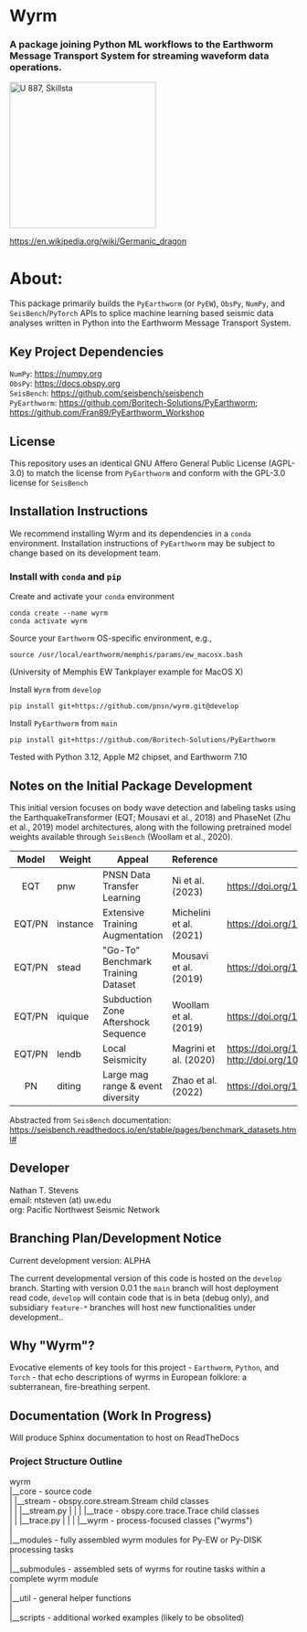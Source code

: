 # Wyrm
### A package joining Python ML workflows to the Earthworm Message Transport System for streaming waveform data operations.
<a title="Richard Dybeck, Public domain, via Wikimedia Commons" href="https://commons.wikimedia.org/wiki/File:U_887,_Skillsta.jpg"><img width="256" alt="U 887, Skillsta" src="https://upload.wikimedia.org/wikipedia/commons/thumb/d/d1/U_887%2C_Skillsta.jpg/256px-U_887%2C_Skillsta.jpg"></a>

https://en.wikipedia.org/wiki/Germanic_dragon
# About:  
This package primarily builds the `PyEarthworm` (or `PyEW`), `ObsPy`, `NumPy`, and `SeisBench`/`PyTorch` APIs to splice machine learning based seismic data analyses written in Python into the Earthworm Message Transport System.  

## Key Project Dependencies
`NumPy`: https://numpy.org  
`ObsPy`: https://docs.obspy.org  
`SeisBench`: https://github.com/seisbench/seisbench  
`PyEarthworm`: https://github.com/Boritech-Solutions/PyEarthworm; https://github.com/Fran89/PyEarthworm_Workshop  

## License
This repository uses an identical GNU Affero General Public License (AGPL-3.0) to match the license from `PyEarthworm` and conform with the GPL-3.0 license for `SeisBench`

## Installation Instructions  

We recommend installing Wyrm and its dependencies in a `conda` environment. Installation instructions of `PyEarthworm` may be subject to change based on its development team.

### Install with `conda` and `pip`
Create and activate your `conda` environment  
```
conda create --name wyrm  
conda activate wyrm  
```
Source your `Earthworm` OS-specific environment, e.g.,  
```
source /usr/local/earthworm/memphis/params/ew_macosx.bash
```
(University of Memphis EW Tankplayer example for MacOS X)  


Install `Wyrm` from `develop`  
```
pip install git+https://github.com/pnsn/wyrm.git@develop
```  
Install `PyEarthworm` from `main`  
```
pip install git+https://github.com/Boritech-Solutions/PyEarthworm
```  

Tested with Python 3.12, Apple M2 chipset, and Earthworm 7.10  

## Notes on the Initial Package Development
This initial version focuses on body wave detection and labeling tasks using the EarthquakeTransformer (EQT; Mousavi et al., 2018) and PhaseNet (Zhu et al., 2019) model architectures, along with the following pretrained model weights available through `SeisBench` (Woollam et al., 2020).

| Model  | Weight   | Appeal                              | Reference               | DOI |
|:------:| -------- | ----------------------------------- | ----------------------- | ------ |
| EQT    | pnw      | PNSN Data Transfer Learning         | Ni et al. (2023)        | https://doi.org/10.26443/seismica.v2i1.368 |
| EQT/PN | instance | Extensive Training Augmentation     | Michelini et al. (2021) | https://doi.org/10.13127/INSTANCE |
| EQT/PN | stead    | "Go-To" Benchmark Training Dataset  | Mousavi et al. (2019)   | https://doi.org/10.1109/ACCESS.2019.2947848 |
| EQT/PN | iquique  | Subduction Zone Aftershock Sequence | Woollam et al. (2019)   | https://doi.org/10.1785/0220180312 |
| EQT/PN | lendb    | Local Seismicity                    | Magrini et al. (2020)   | https://doi.org/10.1016/j.aiig.2020.04.001; http://doi.org/10.5281/zenodo.3648232 |
| PN     | diting   | Large mag range & event diversity   | Zhao et al. (2022)      | https://doi.org/10.1016/j.eqs.2022.01.022 |  

Abstracted from `SeisBench` documentation: https://seisbench.readthedocs.io/en/stable/pages/benchmark_datasets.html#  

## Developer  
Nathan T. Stevens  
email: ntsteven (at) uw.edu  
org: Pacific Northwest Seismic Network

## Branching Plan/Development Notice  

Current development version: ALPHA 

The current developmental version of this code is hosted on the `develop` branch. Starting with version 0.0.1 the `main` branch will host deployment read code, `develop` will contain code that is in beta (debug only), and subsidiary `feature-*` branches will host new functionalities under development..  

## Why "Wyrm"?  
Evocative elements of key tools for this project - `Earthworm`, `Python`, and `Torch` - that echo descriptions of wyrms in European folklore: a subterranean, fire-breathing serpent.  

## Documentation (Work In Progress)  
Will produce Sphinx documentation to host on ReadTheDocs


### Project Structure Outline  
wyrm  
|__core - source code  
|  |__stream     - obspy.core.stream.Stream child classes  
|  |  |__stream.py
|  |
|  |__trace      - obspy.core.trace.Trace child classes  
|  |  |__trace.py
|  |
|  |__wyrm       - process-focused classes ("wyrms")  
|  
|__modules - fully assembled wyrm modules for Py-EW or Py-DISK processing tasks    
|  
|__submodules - assembled sets of wyrms for routine tasks within a complete wyrm module  
|  
|__util - general helper functions  
|  
|__scripts    - additional worked examples (likely to be obsolited)  

